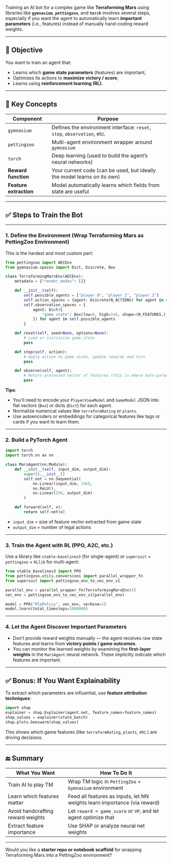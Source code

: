 Training an AI bot for a complex game like **Terraforming Mars** using libraries like **`gymnasium`**, **`pettingzoo`**, and **`torch`** involves several steps, especially if you want the agent to automatically learn **important parameters** (i.e., features) instead of manually hand-coding reward weights.

---

## 🧠 Objective

You want to train an agent that:

* Learns which **game state parameters** (features) are important,
* Optimizes its actions to **maximize victory / score**,
* Learns using **reinforcement learning (RL)**.

---

## 🧩 Key Concepts

| Component              | Purpose                                                                  |
| ---------------------- | ------------------------------------------------------------------------ |
| `gymnasium`            | Defines the environment interface: `reset`, `step`, `observation`, etc.  |
| `pettingzoo`           | Multi-agent environment wrapper around `gymnasium`                       |
| `torch`                | Deep learning (used to build the agent’s neural networks)                |
| **Reward function**    | Your current code (can be used, but ideally the model learns on its own) |
| **Feature extraction** | Model automatically learns which fields from state are useful            |

---

## ✅ Steps to Train the Bot

---

### 1. **Define the Environment (Wrap Terraforming Mars as PettingZoo Environment)**

This is the hardest and most custom part:

```python
from pettingzoo import AECEnv
from gymnasium.spaces import Dict, Discrete, Box

class TerraformingMarsEnv(AECEnv):
    metadata = {"render_modes": []}

    def __init__(self):
        self.possible_agents = ["player_0", "player_1", "player_2"]
        self.action_spaces = {agent: Discrete(N_ACTIONS) for agent in self.possible_agents}
        self.observation_spaces = {
            agent: Dict({
                "game_state": Box(low=0, high=1e6, shape=(N_FEATURES,), dtype=float)
            }) for agent in self.possible_agents
        }

    def reset(self, seed=None, options=None):
        # Load or initialize game_state
        pass

    def step(self, action):
        # Apply action to game state, update rewards and turn
        pass

    def observe(self, agent):
        # Return processed vector of features (this is where auto-parameter learning happens)
        pass
```

**Tips**:

* You’ll need to encode your `PlayerViewModel` and `GameModel` JSON into flat vectors (`Box`) or dicts (`Dict`) for each agent.
* Normalize numerical values like `terraformRating` or `plants`.
* Use autoencoders or embeddings for categorical features like tags or cards if you want to learn them.

---

### 2. **Build a PyTorch Agent**

```python
import torch
import torch.nn as nn

class MarsAgent(nn.Module):
    def __init__(self, input_dim, output_dim):
        super().__init__()
        self.net = nn.Sequential(
            nn.Linear(input_dim, 256),
            nn.ReLU(),
            nn.Linear(256, output_dim)
        )

    def forward(self, x):
        return self.net(x)
```

* `input_dim` = size of feature vector extracted from game state
* `output_dim` = number of legal actions

---

### 3. **Train the Agent with RL (PPO, A2C, etc.)**

Use a library like `stable-baselines3` (for single-agent) or `supersuit` + `pettingzoo` + `RLlib` for multi-agent:

```python
from stable_baselines3 import PPO
from pettingzoo.utils.conversions import parallel_wrapper_fn
from supersuit import pettingzoo_env_to_vec_env_v1

parallel_env = parallel_wrapper_fn(TerraformingMarsEnv)()
vec_env = pettingzoo_env_to_vec_env_v1(parallel_env)

model = PPO("MlpPolicy", vec_env, verbose=1)
model.learn(total_timesteps=1000000)
```

---

### 4. **Let the Agent Discover Important Parameters**

* Don’t provide reward weights manually — the agent receives raw state features and learns from **victory points / game outcomes**.
* You can monitor the learned weights by examining the **first-layer weights** in the `MarsAgent` neural network. These implicitly indicate which features are important.

---

## ✅ Bonus: If You Want Explainability

To extract which parameters are influential, use **feature attribution techniques**:

```python
import shap
explainer = shap.Explainer(agent.net, feature_names=feature_names)
shap_values = explainer(state_batch)
shap.plots.beeswarm(shap_values)
```

This shows which game features (like `terraformRating`, `plants`, etc.) are driving decisions.

---

## 🔚 Summary

| What You Want                     | How To Do It                                                              |
| --------------------------------- | ------------------------------------------------------------------------- |
| Train AI to play TM               | Wrap TM logic in `PettingZoo` + `Gymnasium` environment                   |
| Learn which features matter       | Feed all features as inputs, let NN weights learn importance (via reward) |
| Avoid handcrafting reward weights | Let `reward = game_score` or `VP`, and let agent optimize that            |
| Extract feature importance        | Use SHAP or analyze neural net weights                                    |

---

Would you like a **starter repo or notebook scaffold** for wrapping Terraforming Mars into a PettingZoo environment?
